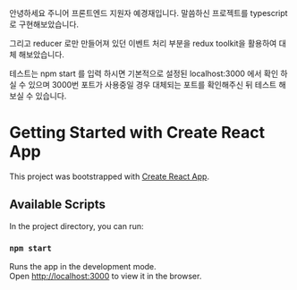 안녕하세요 주니어 프론트엔드 지원자 예경재입니다.
말씀하신 프로젝트를 typescript로 구현해보았습니다.

그리고 reducer 로만 만들어져 있던 이벤트 처리 부분을
redux toolkit을 활용하여 대체 해보았습니다.

테스트는 
npm start 를 입력 하시면
기본적으로 설정된 localhost:3000 에서 확인 하실 수 있으며
3000번 포트가 사용중일 경우 대체되는 포트를 확인해주신 뒤 테스트 해보실 수 있습니다.



# Getting Started with Create React App

This project was bootstrapped with [Create React App](https://github.com/facebook/create-react-app).

## Available Scripts

In the project directory, you can run:

### `npm start`

Runs the app in the development mode.\
Open [http://localhost:3000](http://localhost:3000) to view it in the browser.
